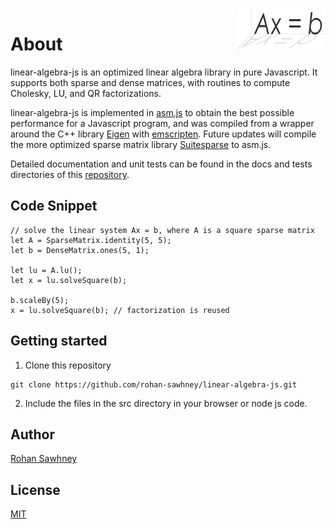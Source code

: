 <a href="https://rohan-sawhney.github.io/linear-algebra-js/">
<img src="lajs-logo.png" height="64" width="141.43" align="right" />
</a>

# About

linear-algebra-js is an optimized linear algebra library in pure Javascript. It supports
both sparse and dense matrices, with routines to compute Cholesky, LU, and QR factorizations.

linear-algebra-js is implemented in [asm.js](http://asmjs.org) to obtain the best possible
performance for a Javascript program, and was compiled from a wrapper around the
C++ library [Eigen](https://eigen.tuxfamily.org) with [emscripten](http://emscripten.org). Future updates will compile the more optimized
sparse matrix library [Suitesparse](http://faculty.cse.tamu.edu/davis/suitesparse.html) to asm.js.

Detailed documentation and unit tests can be found in the docs and tests directories
of this [repository](https://github.com/rohan-sawhney/linear-algebra-js).

## Code Snippet

```
// solve the linear system Ax = b, where A is a square sparse matrix
let A = SparseMatrix.identity(5, 5);
let b = DenseMatrix.ones(5, 1);

let lu = A.lu();
let x = lu.solveSquare(b);

b.scaleBy(5);
x = lu.solveSquare(b); // factorization is reused
```

## Getting started

1. Clone this repository
```
git clone https://github.com/rohan-sawhney/linear-algebra-js.git
```

2. Include the files in the src directory in your browser or node js code.

## Author

[Rohan Sawhney](http://rohansawhney.io)

## License

[MIT](https://opensource.org/licenses/MIT)
